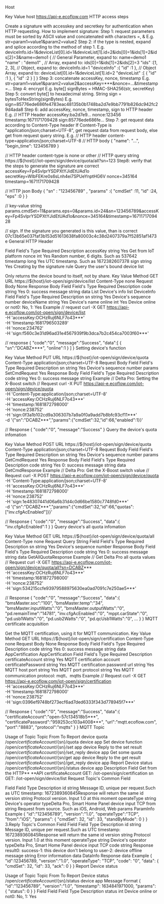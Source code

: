 Host

Key	Value
host
https://api-e.ecoflow.com
HTTP access steps

Create a signature with accesskey and secretkey for authentication when HTTP requesting.
How to implement signature:
Step 1: request parameters must be sorted by ASCII value and concatenated with characters =, &
E.g. str=param1=value1&param2=value2
Step 2: if the type is nested, expand and splice according to the method of step 1.
E.g. deviceInfo.id=1&deviceList[0].id=1&deviceList[1].id=2&ids[0]=1&ids[1]=2&ids[2]=3&name=demo1
{
    // General Parameter, expand to: name=demo1
    "name" : "demo1" ,
    // Array, expand to: ids[0]=1&ids[1]=2&ids[2]=3
    "ids" :[1, 2, 3],
    // Object, expand to: deviceInfo.id=1
    "deviceInfo" :{
        "id" :1
    },
    // Object Array, expand to: deviceList[0].id=1&deviceList[1].id=2
    "deviceList" :[
        {
            "id" :1
        },
        {
            "id" :2
        }
    ]
}
Step 3: concatenate accessKey, nonce, timestamp
E.g. str=param1=value1&param2=value2&accessKey=***&nonce=...&timestamp=...
Step 4: encrypt
E.g. byte[] signBytes = HMAC-SHA256(str, secretKey)
Step 5: convert byte[] to hexadecimal string. String sign = bytesToHexString(signBytes)
E.g. sign=85776ede686fe4783eac48135b0b1748ba2d7e9bb7791b826dc942fc29d4ada8
Step 6: add accessKey, nonce, timestamp, sign to HTTP header
E.g.
// HTTP Header
accessKey:ba2d7e9...
nonce:123456
timestamp:1671171709428
sign:85776ede686fe...
Step 7: get request data according to Content-Type header
If Content-Type is "application/json;charset=UTF-8", get request data from request body, else get from request query string.
E.g.
// HTTP header content-type=application/json;charset=UTF-8
// HTTP body
{
 "name": "...",   
 "begin_time": 123456789
}

// HTTP header content-type is none or other
// HTTP query string
https://${host}//iot-open/sign/device/quota/all?sn=123
Step8: verify that the steps to generate the signature are correct
accessKey=Fp4SvIprYSDPXtYJidEtUAd1o
secretKey=WIbFEKre0s6sLnh4ei7SPUeYnptHG6V
nonce=345164
timestamp=1671171709428

// HTTP json Body
{
    "sn" : "123456789" ,
    "params" :{
        "cmdSet" :11,
        "id" :24,
        "eps" :0
    }
}

// key-value string
params.cmdSet=11&params.eps=0&params.id=24&sn=123456789&accessKey=Fp4SvIprYSDPXtYJidEtUAd1o&nonce=345164&timestamp=1671171709428

// sign. If the signature you generated is this value, than is correct
07c13b65e037faf3b153d51613638fa80003c4c38d2407379a7f52851af1473e
General HTTP Header

Field	Field's Type	Required	Description
accessKey
string
Yes
Get from IoT platform
nonce
int
Yes
Random number, 6 digits. Such as 537642
timestamp
long
Yes
UTC timestamp. Such as 1672382607378
sign
string
Yes
Creating by the signature rule
Query the user's bound device list

Only returns the device bound to itself, not by share.
Key	Value
Method
GET
URL
https://${host}/iot-open/sign/device/list
Content-Type
none
Request Body
None
Response Body
Field	Field's Type	Required	Description
code
string
Yes
0: success
message
string
data
List
Device's info list
DeviceInfo
Field	Field's Type	Required	Description
sn
string
Yes
Device's sequence number
deviceName
string
Yes
Device's name
online
int
Yes
Device online or not0: No, 1: Yes
Example
// request
curl -X GET https://api-e.ecoflow.com/iot-open/sign/device/list \
-H 'accessKey:OCHzRuj6NLF7o43***' \
-H 'timestamp:1681796503289' \
-H 'nonce:234762' \
-H 'sign:f560c3e31d96ad31e4567939f9b3dca7b2c454ca7003f60***'

// response
{
    "code":"0",
    "message":"Success",
    "data":[
        {
            "sn":"DCABZ****",
            "online":1
        }
    ]
}
Setting device's function

Key	Value
Method
PUT
URL
https://${host}/iot-open/sign/device/quota
Content-Type
application/json;charset=UTF-8
Request Body
Field	Field's Type	Required	Description
sn
string
Yes
Device's sequence number
params
SetCmdRequest
Yes
Response Body
Field	Field's Type	Required	Description
code
string
Yes
0: success
message
string
Example
// Delta Pro: Setting the X-Boost switch
// Request
curl -X PUT https://api-e.ecoflow.com/iot-open/sign/device/quota \
-H 'Content-Type:application/json;charset=UTF-8' \
-H 'accessKey:OCHzRuj6NLF7o43***' \
-H 'timestamp:1681872798000' \
-H 'nonce:238752' \
-H 'sign:0f3a1b102cd9a306307b7a9a0f0a9add7b8bfc93cf11***' \
-d '{"sn":"DCABZ***","params":{"cmdSet":32,"id":66,"enabled":1}}'

// Response
{
    "code":"0",
    "message":"Success"
}
Query the device's quota infomation

Key	Value
Method
POST
URL
https://${host}/iot-open/sign/device/quota
Content-Type
application/json;charset=UTF-8
Request Body
Field	Field's Type	Required	Description
sn
string
Yes
Device's sequence number
params
GetCmdRequest
Yes
Response Body
Field	Field's Type	Required	Description
code
string
Yes
0: success
message
string
data
GetCmdResponse
Example
// Delta Pro: Get the X-Boost switch value
// Request
curl -X POST https://api-e.ecoflow.com/iot-open/sign/device/quota \
-H 'Content-Type:application/json;charset=UTF-8' \
-H 'accessKey:OCHzRuj6NLF7o43***' \
-H 'timestamp:1681872798000' \
-H 'nonce:238752' \
-H 'sign:1e48307441d06a6b31d4c0d66be1580c7748fd0***' \
-d '{"sn":"DCABZ***","params":{"cmdSet":32,"id":66,"quotas":["inv.cfgAcEnabled"]}}'

// Response
{
    "code":"0",
    "message":"Success",
    "data":{
        "inv.cfgAcEnabled":1
    }
}
Query device's all quota infomation

Key	Value
Method
GET
URL
https://${host}/iot-open/sign/device/quota/all
Content-Type
none
Request Query String
Field	Field's Type	Required	Description
sn
string
Yes
Device's sequence number
Response Body
Field	Field's Type	Required	Description
code
string
Yes
0: success
message
string
data
GetAllQuotaResponse
Example
// Get Delta Pro all quota values
// Request
curl -X GET https://api-e.ecoflow.com/iot-open/sign/device/quota/all?sn=DCABZ*** \
-H 'accessKey:OCHzRuj6NLF7o43***' \
-H 'timestamp:1681872798000' \
-H 'nonce:238752' \
-H 'sign:534215ccfe93979588975630ea0ad7091c7e250ae5***'

// Response
{
    "code":"0",
    "message":"Success",
    "data":{
        "bmsMaster.soc":"100",
        "bmsMaster.temp":"34",
        "bmsMaster.inputWatts":"0",
        "bmsMaster.outputWatts":"0",
        "pd.remainTime":"14781",
        "inv.cfgAcEnabled":"0",
        "mppt.carState":"0",
        "pd.usb1Watts":"0",
        "pd.usb2Watts":"0",
        "pd.qcUsb1Watts":"0",
        ...
    }
}
MQTT certificate acquisition

Get the MQTT certification, using it for MQTT communication.
Key	Value
Method
GET
URL
https://${host}/iot-open/sign/certification
Content-Type
none
Request Body
None
Response Body
Field	Field's Type	Required	Description
code
string
Yes
0: success
message
string
data
AppCertification
AppCertification
Field	Field's Type	Required	Description
certificateAccount
string
Yes
MQTT certification account
certificatePassword
string
Yes
MQTT certification password
url
string
Yes
MQTT host
port
string
Yes
MQTT port
protocol
string
Yes
MQTT communication protocol: mqtt、mqtts
Example
// Request
curl -X GET https://api-e.ecoflow.com/iot-open/sign/certification \
-H 'accessKey:OCHzRuj6NLF7o43***' \
-H 'timestamp:1681872798000' \
-H 'nonce:238752' \
-H 'sign:0396ef9748bf273ecf6ad7ded6333f343d778945f7***'

// Response
{
    "code":"0",
    "message":"Success",
    "data":{
        "certificateAccount":"open-57c134518b5***",
        "certificatePassword":"959253cc103a4008***",
        "url":"mqtt.ecoflow.com",
        "port":"8883",
        "protocol":"mqtts"
    }
}
MQTT Topic

Usage of Topic	Topic	From	To
Report device quota
/open/${certificateAccount}/${sn}/quota
device
app
Set device function
/open/${certificateAccount}/${sn}/set
app
device
Reply to the set result
/open/${certificateAccount}/${sn}/set_reply
device
app
Get some quota
/open/${certificateAccount}/${sn/get
app
device
Reply to the get result
/open/${certificateAccount}/${sn}/get_reply
device
app
Report Device status
/open/${certificateAccount}/${sn}/status
device
app
Description
Field	Get from the HTTP** **API
certificateAccount
GET: /iot-open/sign/certification
sn
GET: /iot-open/sign/device/list
Request Topic's Common Field

Field	Field Type	Description
id
string
Message ID, unique per request.Such as UTC timestamp: 1672389360845Response will return the same id
version
string
Protocol version. Input 1.0 at this moment
operateType
string
Device's operator typeDelta Pro, Smart Home Panel device input TCP
from
string
Request from source. Such as iOS, Android, Web
params
ParamInfo
Example
{
  "id":"123456789",
  "version":"1.0",
  "operateType":"TCP",
  "from":"iOS",
  "params": {
    "cmdSet": 32,
    "id": 33,
    "standByMode": 0
  }
}
3.Reply Topic's Common Field
Field	Field Type	Description
id
string
Message ID, unique per request.Such as UTC timestamp: 1672389360845Response will return the same id
version
string
Protocol version. Input 1.0 at this moment
operateType
string
Device's operator typeDelta Pro, Smart Home Panel device input TCP
code
string
Response result0: success-1: this device don't belong to user-2: device offline
message
string
Error information
data
DataInfo
Response data
Example
{
    "id":123456789,
    "version":"1.0",
    "operateType": "TCP",
    "code": "0",
    "data": {
        "cmdSet": 32,
        "id": 33,
        "ack": 0
    }
}
Report Device status

Usage of Topic	Topic	From	To
Report Device status
/open/${certificateAccount}/${sn}/status
device
app
Message Format
{
  "id":"123456789",
  "version":"1.0",
  "timestamp": 1634841971000,
  "params": {
    "status": 0
  }
}
Field
Field	Field Type	Description
status
int
Device online or not0: No, 1: Yes
